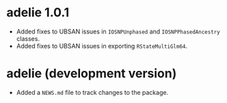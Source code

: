 # adelie 1.0.1

* Added fixes to UBSAN issues in `IOSNPUnphased` and `IOSNPPhasedAncestry` classes.
* Added fixes to UBSAN issues in exporting `RStateMultiGlm64`.

# adelie (development version)

* Added a `NEWS.md` file to track changes to the package.